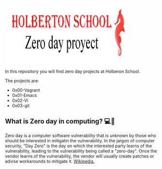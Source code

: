 <img align="center" width="80%" height="200" src="images/00-zeroday.png">

In this repository you will find zero day projects at Holberon School.

The projects are:
- 0x00-Vagrant
- 0x01-Emacs
- 0x02-Vi
- 0x03-git

## What is Zero day in computing? :computer::closed_lock_with_key:

Zero day is a computer software vulnerability that is unknown by those who should be interested in mitigatin the vulnerability.
In the jargon of computer security, "Day Zero" is the day on which the interested party learns of the vulnerability, leading to the vulnerability being called a "zero-day". Once the vendor learns of the vulnerability, the vendor will usually create patches or advise workarounds to mitigate it. <a href="https://en.wikipedia.org/wiki/Zero-day_(computing)">Wikipedia.</a>
